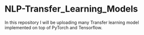 # NLP-Transfer_Learning_Models
In this repository I will be uploading  many Transfer learning model implemented on top of PyTorch and Tensorflow.
